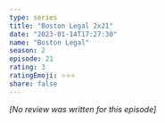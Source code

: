 ```yaml
---
type: series
title: "Boston Legal 2x21"
date: "2023-01-14T17:27:30"
name: "Boston Legal"
season: 2
episode: 21
rating: 3
ratingEmoji: ⭐️⭐️⭐️
share: false
---
```


*[No review was written for this episode]*
